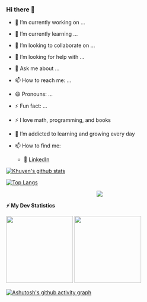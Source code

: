 ### Hi there 👋



- 🔭 I’m currently working on ...
- 🌱 I’m currently learning ...
- 👯 I’m looking to collaborate on ...
- 🤔 I’m looking for help with ...
- 💬 Ask me about ...
- 📫 How to reach me: ...
- 😄 Pronouns: ...
- ⚡ Fun fact: ...


- :zap: I love math, programming, and books
- 🌱 I’m addicted to learning and growing every day
- 📫 How to find me: 
  - :office: [LinkedIn](https://www.linkedin.com/in/serdar-karakurt-13698587/)

[![Khuyen's github stats](https://github-readme-stats.vercel.app/api?username=khuyentran1401&count_private=true&show_icons=true&theme=radical&hide_rank=false)](https://github.com/serdooooo/github-readme-stats)

[![Top Langs](https://github-readme-stats.vercel.app/api/top-langs/?username=anuraghazra)](https://github.com/serdooooo/github-readme-stats)


 <!-- retro visitor counter -->
 <p align="center"> 
  <img src="https://profile-counter.glitch.me/serdooooo/count.svg" />
 </p>


<!-- GitHub stats -->
<b>⚡ My Dev Statistics</b>


<p>
<!-- GitHub Stats -->
<img height="180em" src="https://github-readme-stats.vercel.app/api?username=serdooooo&show_icons=true&hide_border=true" />


<!-- Most Used Languages -->
<img height="180em" src="https://github-readme-stats.vercel.app/api/top-langs/?username=serdooooo&exclude_repo=KNN-Image-Classification&show_icons=true&hide_border=true&layout=compact&langs_count=8"/>

</p>



[![Ashutosh's github activity graph](https://activity-graph.herokuapp.com/graph?username=serdooooo&bg_color=ffcfe9&color=9e4c98&line=9e4c98&point=403d3d&area=true&hide_border=true)](https://github.com/ashutosh00710/github-readme-activity-graph)
